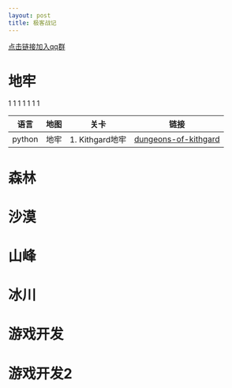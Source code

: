 ```yaml
---
layout: post
title: 极客战记
---
```

[点击链接加入qq群][网址1]

# 地牢
1
1
1
1
1
1
1

语言 | 地图 | 关卡 | 链接
---|---|---|---
python | 地牢 | 1. Kithgard地牢 | [dungeons-of-kithgard](/极客战记/dungeons-of-kithgard.html)

# 森林
# 沙漠
# 山峰
# 冰川
# 游戏开发
# 游戏开发2


[网址1]:https://jq.qq.com/?_wv=1027&k=515sEh8